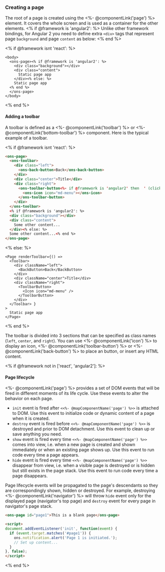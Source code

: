 ### Creating a page

The root of a page is created using the <%- @componentLink('page') %> element. It covers the whole screen and is used as a container for the other elements.
<% if @framework is 'angular2': %>
Unlike other framework bindings, for Angular 2 you need to define extra `<div>` tags that represent page `background` and page `content` as below:
<% end %>

<% if @framework isnt 'react': %>
```
<body>
  <ons-page><% if @framework is 'angular2': %>
    <div class="background"></div>
    <div class="content">
      Static page app
    </div><% else: %>
    Static page app
  <% end %>
  </ons-page>
</body>
```
<% end %>

#### Adding a toolbar

A toolbar is defined as a <%- @componentLink('toolbar') %> or <%- @componentLink('bottom-toolbar') %> component. Here is the typical example of a toolbar.

<% if @framework isnt 'react': %>
```html
<ons-page>
  <ons-toolbar>
    <div class="left">
      <ons-back-button>Back</ons-back-button>
    </div>
    <div class="center">Title</div>
    <div class="right">
      <ons-toolbar-button<%- if @framework is 'angular2' then  ' (click)="openMenu()"' else '' %>>
        <ons-icon icon="md-menu"></ons-icon>
      </ons-toolbar-button>
    </div>
  </ons-toolbar>
  <% if @framework is 'angular2': %>
  <div class="background"></div>
  <div class="content">
    Some other content...
  </div><% else: %>
  Some other content...<% end %>
</ons-page>
```

<% else: %>
```
<Page renderToolbar={() =>
  <Toolbar>
    <div className="left">
      <BackButton>Back</BackButton>
    </div>
    <div className="center">Title</div>
    <div className="right">
      <ToolbarButton>
        <Icon icon="md-menu" />
      </ToolbarButton>
    </div>
  </Toolbar> }
>
  Static page app
</Page>

```
<% end %>

The toolbar is divided into 3 sections that can be specified as class names (`left`, `center`, and `right`). You can use <%- @componentLink('icon') %> to display an icon, <%- @componentLink('toolbar-button') %> or <%- @componentLink('back-button') %> to place an button, or insert any HTML content.

<% if @framework not in ['react', 'angular2']: %>
#### Page lifecycle

<%- @componentLink('page') %> provides a set of DOM events that will be fired in different moments of its life cycle. Use these events to alter the behavior on each page.

* `init` event is fired after `<<%- @mapComponentName('page') %>>` is attached to DOM. Use this event to initialize code or dynamic content of a page when it is created.
* `destroy` event is fired before `<<%- @mapComponentName('page') %>>` is destroyed and prior to DOM detachment. Use this event to clean up or save anything you need.
* `show` event is fired every time `<<%- @mapComponentName('page') %>>` comes into view, i.e. when a new page is created and shown immediately or when an existing page shows up. Use this event to run code every time a page appears.
* `hide` event is fired every time `<<%- @mapComponentName('page') %>>` disappear from view, i.e. when a visible page is destroyed or is hidden but still exists in the page stack. Use this event to run code every time a page disappears.

Page lifecycle events will be propagated to the page's descendants so they are correspondingly shown, hidden or destroyed. For example, destroying <%- @componentLink('navigator') %> will throw `hide` event only for the displayed page (navigator's top page) and `destroy` event for every page in navigator's page stack.

```html
<ons-page id="page1">This is a blank page</ons-page>

<script>
document.addEventListener('init', function(event) {
  if (event.target.matches('#page1')) {
    ons.notification.alert('Page 1 is initiated.');
    // Set up content...
  }
}, false);
</script>

```
<% end %>
